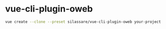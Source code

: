 # vue-cli-plugin-oweb

```sh
vue create --clone --preset silassare/vue-cli-plugin-oweb your-project
```
